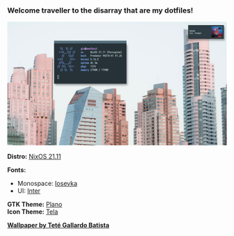 ### Welcome traveller to the disarray that are my dotfiles!

![My rice!](./rice.png "My rice!")

**Distro:** [NixOS 21.11](https://nixos.org/)  

**Fonts:**   
- Monospace: [Iosevka](https://github.com/be5invis/Iosevka)  
- UI: [Inter](https://github.com/rsms/inter)  

**GTK Theme:** [Plano](https://github.com/lassekongo83/plano-theme)   
**Icon Theme:** [Tela](https://github.com/vinceliuice/Tela-icon-theme)   

[**Wallpaper by Teté Gallardo Batista**](https://unsplash.com/photos/-wwRgAQxOgw)    
